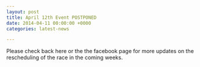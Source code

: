 ```yaml
---
layout: post
title: April 12th Event POSTPONED
date: 2014-04-11 00:00:00 +0000
categories: latest-news

---
```

Please check back here or the the facebook page for more updates on the rescheduling of the race in the coming weeks.